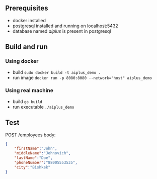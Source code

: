 ## Prerequisites
- docker installed
- postgresql installed and running on localhost:5432
- database named *aiplus* is present in postgresql
## Build and run
### Using docker
- build
`sudo docker build -t aiplus_demo .`
- run image
`docker run -p 8080:8080 --network="host" aiplus_demo`
### Using real machine
- build
`go build`
- run executable
`./aiplus_demo`
## Test
POST /employees
 body:
```json
{
    "firstName":"John",
    "middleName":"Johnovich",
    "lastName":"Doe",
    "phoneNumber":"88005553535",
    "city":"Bishkek"
}
```
